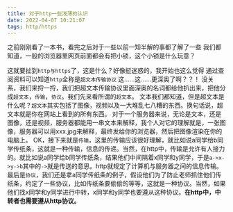 ```yaml
---
title: 对于http一些浅薄的认识
date: 2022-04-07 10:21:07
tags: http/https
---
```

之前刚刚看了一本书，看完之后对于一些以前一知半解的事都了解了一些
我们都知道，一般的浏览器里网页前面都会有把小锁，这个小锁是什么玩意？
<!-- more -->
这就要扯到```http与https```了，这是什么？好像挺迷惑的，我开始也这么觉得
通过查阅资料可以知道```http```全称是```超文本传输协议```
这……这……更深奥了啊？？！
没关系，我们来捋一捋，我们把超文本传输协议里面深奥的名词都给他扒出来，把他分成```超文本```，```传输```，```协议```。我们先来看所谓的```超文本```。
文本我们都知道，但是超文本是什么呢？```超文本```其实包括了图像，视频以及一大堆乱七八糟的东西。换句话说，超文本就是你在网站上看到的所有东西。
对于一个服务器来说，无论是文本，还是图像，还是视频，服务器都能用一串文本来解释，我个人对它的理解就是，一张图像，服务器可以用xxx.jpg来解释，最终发给你的浏览器，然后把图像渲染在你的电脑上。
OK，接下来就是```传输```，这里的传输应该很好理解，就比如说a同学给b同学传纸条，这就是一种传输，信息的传递。当然，在http中，传输是允许有人接力的。就比如说a同学给b同学传纸条，结果他们中间隔着x同学和y同学，于是```a->x->y->b```其中的```->```就是传送的意思。http就规定了计算机与服务器之间的信息传输。
最后是```协议```，我们还是拿a同学传纸条的例子，假设他们为了防止老师抓住他们传纸条，约定了一些协议，比如传纸条要偷偷的等等，这就是一种协议。当然，如果他们找x同学和y同学进行中转，x同学和y同学也要遵从这种协议。**在http中，中转者也需要遵从http协议。**